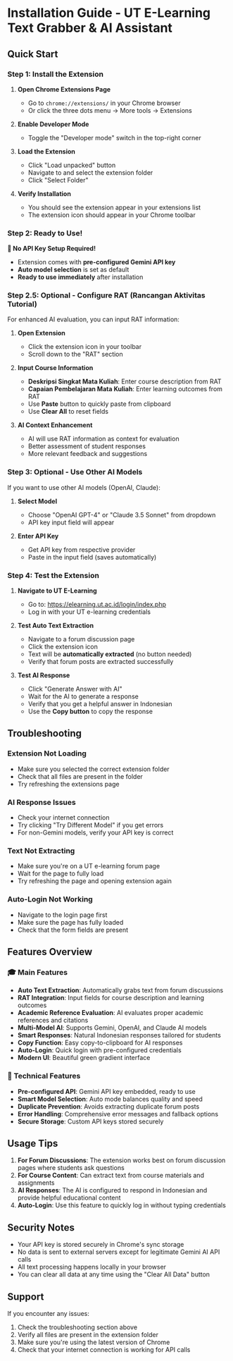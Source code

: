 # Installation Guide - UT E-Learning Text Grabber & AI Assistant

## Quick Start

### Step 1: Install the Extension

1. **Open Chrome Extensions Page**
   - Go to `chrome://extensions/` in your Chrome browser
   - Or click the three dots menu → More tools → Extensions

2. **Enable Developer Mode**
   - Toggle the "Developer mode" switch in the top-right corner

3. **Load the Extension**
   - Click "Load unpacked" button
   - Navigate to and select the extension folder
   - Click "Select Folder"

4. **Verify Installation**
   - You should see the extension appear in your extensions list
   - The extension icon should appear in your Chrome toolbar

### Step 2: Ready to Use!

**🎉 No API Key Setup Required!**
- Extension comes with **pre-configured Gemini API key**
- **Auto model selection** is set as default
- **Ready to use immediately** after installation

### Step 2.5: Optional - Configure RAT (Rancangan Aktivitas Tutorial)

For enhanced AI evaluation, you can input RAT information:

1. **Open Extension**
   - Click the extension icon in your toolbar
   - Scroll down to the "RAT" section

2. **Input Course Information**
   - **Deskripsi Singkat Mata Kuliah**: Enter course description from RAT
   - **Capaian Pembelajaran Mata Kuliah**: Enter learning outcomes from RAT
   - Use **Paste** button to quickly paste from clipboard
   - Use **Clear All** to reset fields

3. **AI Context Enhancement**
   - AI will use RAT information as context for evaluation
   - Better assessment of student responses
   - More relevant feedback and suggestions

### Step 3: Optional - Use Other AI Models

If you want to use other AI models (OpenAI, Claude):

1. **Select Model**
   - Choose "OpenAI GPT-4" or "Claude 3.5 Sonnet" from dropdown
   - API key input field will appear

2. **Enter API Key**
   - Get API key from respective provider
   - Paste in the input field (saves automatically)

### Step 4: Test the Extension

1. **Navigate to UT E-Learning**
   - Go to: https://elearning.ut.ac.id/login/index.php
   - Log in with your UT e-learning credentials

2. **Test Auto Text Extraction**
   - Navigate to a forum discussion page
   - Click the extension icon
   - Text will be **automatically extracted** (no button needed)
   - Verify that forum posts are extracted successfully

3. **Test AI Response**
   - Click "Generate Answer with AI"
   - Wait for the AI to generate a response
   - Verify that you get a helpful answer in Indonesian
   - Use the **Copy button** to copy the response

## Troubleshooting

### Extension Not Loading
- Make sure you selected the correct extension folder
- Check that all files are present in the folder
- Try refreshing the extensions page

### AI Response Issues
- Check your internet connection
- Try clicking "Try Different Model" if you get errors
- For non-Gemini models, verify your API key is correct

### Text Not Extracting
- Make sure you're on a UT e-learning forum page
- Wait for the page to fully load
- Try refreshing the page and opening extension again

### Auto-Login Not Working
- Navigate to the login page first
- Make sure the page has fully loaded
- Check that the form fields are present

## Features Overview

### 🎓 Main Features
- **Auto Text Extraction**: Automatically grabs text from forum discussions
- **RAT Integration**: Input fields for course description and learning outcomes
- **Academic Reference Evaluation**: AI evaluates proper academic references and citations
- **Multi-Model AI**: Supports Gemini, OpenAI, and Claude AI models
- **Smart Responses**: Natural Indonesian responses tailored for students
- **Copy Function**: Easy copy-to-clipboard for AI responses
- **Auto-Login**: Quick login with pre-configured credentials
- **Modern UI**: Beautiful green gradient interface

### 🔧 Technical Features
- **Pre-configured API**: Gemini API key embedded, ready to use
- **Smart Model Selection**: Auto mode balances quality and speed
- **Duplicate Prevention**: Avoids extracting duplicate forum posts
- **Error Handling**: Comprehensive error messages and fallback options
- **Secure Storage**: Custom API keys stored securely

## Usage Tips

1. **For Forum Discussions**: The extension works best on forum discussion pages where students ask questions
2. **For Course Content**: Can extract text from course materials and assignments
3. **AI Responses**: The AI is configured to respond in Indonesian and provide helpful educational content
4. **Auto-Login**: Use this feature to quickly log in without typing credentials

## Security Notes

- Your API key is stored securely in Chrome's sync storage
- No data is sent to external servers except for legitimate Gemini AI API calls
- All text processing happens locally in your browser
- You can clear all data at any time using the "Clear All Data" button

## Support

If you encounter any issues:
1. Check the troubleshooting section above
2. Verify all files are present in the extension folder
3. Make sure you're using the latest version of Chrome
4. Check that your internet connection is working for API calls


